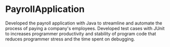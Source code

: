# PayrollApplication
Developed the payroll application with Java to streamline and automate the process of paying a company's employees.
Developed test cases with JUnit to increases programmer productivity and stability of program code that reduces programmer stress and the time spent on debugging.

